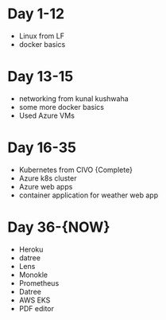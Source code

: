 # Day 1-12
* Linux from LF
* docker basics

# Day 13-15
* networking from kunal kushwaha
* some more docker basics
* Used Azure VMs

# Day 16-35
* Kubernetes from CIVO {Complete}
* Azure k8s cluster
* Azure web apps
* container application for weather web app

# Day 36-{NOW}
* Heroku
* datree
* Lens
* Monokle
* Prometheus
* Datree
* AWS EKS
* PDF editor